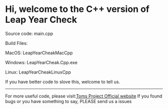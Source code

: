 # Hi, welcome to the C++ version of Leap Year Check

Source code: main.cpp

Build Files:

MacOS: LeapYearCheakMacCpp

Windows: LeapYearCheak.Cpp.exe

Linux: LeapYearCheakLinuxCpp

If you have better code to slove this, welcome to tell us.

---
For more useful code, please visit:[Toms Project Official website](http://www.projectoms.com)
If you found bugs or you have something to say, PLEASE send us a issues
